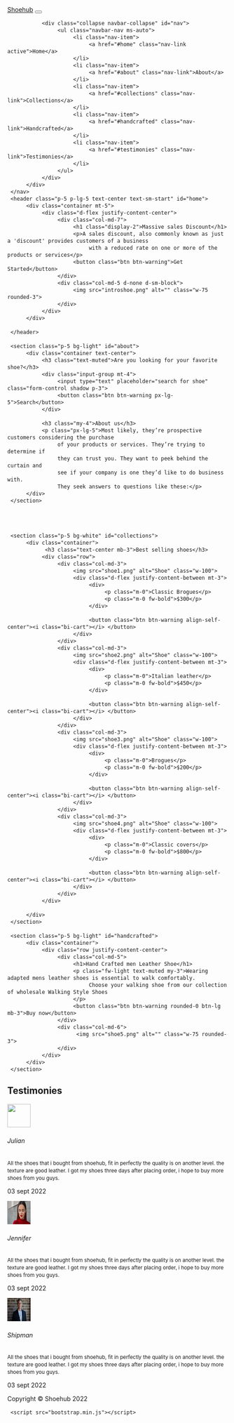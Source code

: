<!DOCTYPE html>
<html lang="en">

<head>
     <meta charset="UTF-8">
     <meta http-equiv="X-UA-Compatible" content="IE=edge">
     <meta name="viewport" content="width=device-width, initial-scale=1.0">
     <title>Shoehub</title>
     <link rel="stylesheet" href="bootstrap.min.css">
     <link rel="stylesheet" href="https://cdn.jsdelivr.net/npm/bootstrap-icons@1.9.1/font/bootstrap-icons.css">
</head>

<body>
     <nav class="navbar navbar-expand-lg bg-white fixed-top">
          <div class="container">
               <a href="#" class="navbar-brand fw-bold">Shoehub</a>
               <button class="navbar-toggler" type="button" data-bs-toggle="collapse" data-bs-target="#nav">
                    <i class="bi-list"></i>
               </button>

               <div class="collapse navbar-collapse" id="nav">
                    <ul class="navbar-nav ms-auto">
                         <li class="nav-item">
                              <a href="#home" class="nav-link active">Home</a>
                         </li>
                         <li class="nav-item">
                              <a href="#about" class="nav-link">About</a>
                         </li>
                         <li class="nav-item">
                              <a href="#collections" class="nav-link">Collections</a>
                         </li>
                         <li class="nav-item">
                              <a href="#handcrafted" class="nav-link">Handcrafted</a>
                         </li>
                         <li class="nav-item">
                              <a href="#testimonies" class="nav-link">Testimonies</a>
                         </li>
                    </ul>
               </div>
          </div>
     </nav>
     <header class="p-5 p-lg-5 text-center text-sm-start" id="home">
          <div class="container mt-5">
               <div class="d-flex justify-content-center">
                    <div class="col-md-7">
                         <h1 class="display-2">Massive sales Discount</h1>
                         <p>A sales discount, also commonly known as just a 'discount' provides customers of a business
                              with a reduced rate on one or more of the products or services</p>
                         <button class="btn btn-warning">Get Started</button>
                    </div>
                    <div class="col-md-5 d-none d-sm-block">
                         <img src="introshoe.png" alt="" class="w-75 rounded-3">
                    </div>
               </div>
          </div>

     </header>

     <section class="p-5 bg-light" id="about">
          <div class="container text-center">
               <h3 class="text-muted">Are you looking for your favorite shoe?</h3>
               <div class="input-group mt-4">
                    <input type="text" placeholder="search for shoe" class="form-control shadow p-3">
                    <button class="btn btn-warning px-lg-5">Search</button>
               </div>

               <h3 class="my-4">About us</h3>
               <p class="px-lg-5">Most likely, they’re prospective customers considering the purchase
                    of your products or services. They’re trying to determine if
                    they can trust you. They want to peek behind the curtain and
                    see if your company is one they’d like to do business with.
                    They seek answers to questions like these:</p>
          </div>
     </section>




     <section class="p-5 bg-white" id="collections">
          <div class="container">
                <h3 class="text-center mb-3">Best selling shoes</h3>
               <div class="row">
                    <div class="col-md-3">
                         <img src="shoe1.png" alt="Shoe" class="w-100">
                         <div class="d-flex justify-content-between mt-3">
                              <div>
                                   <p class="m-0">Classic Brogues</p>
                                   <p class="m-0 fw-bold">$300</p>
                              </div>

                              <button class="btn btn-warning align-self-center"><i class="bi-cart"></i> </button>
                         </div>
                    </div>
                    <div class="col-md-3">
                         <img src="shoe2.png" alt="Shoe" class="w-100">
                         <div class="d-flex justify-content-between mt-3">
                              <div>
                                   <p class="m-0">Italian leather</p>
                                   <p class="m-0 fw-bold">$450</p>
                              </div>

                              <button class="btn btn-warning align-self-center"><i class="bi-cart"></i> </button>
                         </div>
                    </div>
                    <div class="col-md-3">
                         <img src="shoe3.png" alt="Shoe" class="w-100">
                         <div class="d-flex justify-content-between mt-3">
                              <div>
                                   <p class="m-0">Brogues</p>
                                   <p class="m-0 fw-bold">$200</p>
                              </div>

                              <button class="btn btn-warning align-self-center"><i class="bi-cart"></i> </button>
                         </div>
                    </div>
                    <div class="col-md-3">
                         <img src="shoe4.png" alt="Shoe" class="w-100">
                         <div class="d-flex justify-content-between mt-3">
                              <div>
                                   <p class="m-0">Classic covers</p>
                                   <p class="m-0 fw-bold">$800</p>
                              </div>

                              <button class="btn btn-warning align-self-center"><i class="bi-cart"></i> </button>
                         </div>
                    </div>
               </div>

          </div>
     </section>

     <section class="p-5 bg-light" id="handcrafted">
          <div class="container">
               <div class="row justify-content-center">
                    <div class="col-md-5">
                         <h1>Hand Crafted men Leather Shoe</h1>
                         <p class="fw-light text-muted my-3">Wearing adapted mens leather shoes is essential to walk comfortably.
                              Choose your walking shoe from our collection of wholesale Walking Style Shoes
                         </p>
                         <button class="btn btn-warning rounded-0 btn-lg mb-3">Buy now</button>
                    </div>
                    <div class="col-md-6">
                          <img src="shoe5.png" alt="" class="w-75 rounded-3">
                    </div>
               </div>
          </div>
     </section>

  <section class="p-5 bg-white" id="testimonies">
          <div class="container">
                <h2 class="text-center mb-1">Testimonies</h2>
                <div class="row">
                     <div class="col-md-4 mt-3">
                          <div class="card shadow border-0">
                                <div class="card-body">
                                       <div class="d-flex">
                                        <img src="img/julian.jpg" alt="" class="rounded-circle" height="53px" width="53px">
                                        <h6 class="align-self-center ms-3">Julian</h6>
                                        <div class="d-flex align-self-center ms-auto">
                                              <i class="bi-star-fill text-warning" style="font-size:0.4rem ;"></i>
                                              <i class="bi-star-fill text-warning" style="font-size:0.4rem ;"></i>
                                              <i class="bi-star-fill text-warning" style="font-size:0.4rem ;"></i>
                                              <i class="bi-star-fill text-warning" style="font-size:0.4rem ;"></i>
                                              <i class="bi-star-fill text-warning" style="font-size:0.4rem ;"></i>
                                        </div>
                                       </div>
                                       <p class="text-muted">
                                           <small>  All the shoes that i bought from shoehub, fit in perfectly the quality is on another level. 
                                             the texture are good leather. I got my shoes three days after placing order, 
                                             i hope to buy more shoes from you guys.</small>
                                       </p>
                                       <p class="text-end fw-bold">03 sept 2022</p>
                                </div>
                          </div>
                     </div>
                     <div class="col-md-4 mt-3">
                          <div class="card shadow border-0">
                                <div class="card-body">
                                       <div class="d-flex">
                                        <img src="bellis.jpg" alt="" class="rounded-circle" height="53px" width="53px">
                                        <h6 class="align-self-center ms-3">Jennifer</h6>
                                        <div class="d-flex align-self-center ms-auto">
                                              <i class="bi-star-fill text-warning" style="font-size:0.4rem ;"></i>
                                              <i class="bi-star-fill text-warning" style="font-size:0.4rem ;"></i>
                                              <i class="bi-star-fill text-warning" style="font-size:0.4rem ;"></i>
                                              <i class="bi-star-fill text-warning" style="font-size:0.4rem ;"></i>
                                              <i class="bi-star-fill text-warning" style="font-size:0.4rem ;"></i>
                                        </div>
                                       </div>
                                       <p class="text-muted">
                                           <small>  All the shoes that i bought from shoehub, fit in perfectly the quality is on another level. 
                                             the texture are good leather. I got my shoes three days after placing order, 
                                             i hope to buy more shoes from you guys.</small>
                                       </p>
                                       <p class="text-end fw-bold">03 sept 2022</p>
                                </div>
                          </div>
                     </div>
                     <div class="col-md-4 mt-3">
                          <div class="card shadow border-0">
                                <div class="card-body">
                                       <div class="d-flex">
                                        <img src="shipman.jpg" alt="" class="rounded-circle" height="53px" width="53px">
                                        <h6 class="align-self-center ms-3">Shipman</h6>
                                        <div class="d-flex align-self-center ms-auto">
                                              <i class="bi-star-fill text-warning" style="font-size:0.4rem ;"></i>
                                              <i class="bi-star-fill text-warning" style="font-size:0.4rem ;"></i>
                                              <i class="bi-star-fill text-warning" style="font-size:0.4rem ;"></i>
                                              <i class="bi-star-fill text-warning" style="font-size:0.4rem ;"></i>
                                              <i class="bi-star-fill text-warning" style="font-size:0.4rem ;"></i>
                                        </div>
                                       </div>
                                       <p class="text-muted">
                                           <small>  All the shoes that i bought from shoehub, fit in perfectly the quality is on another level. 
                                             the texture are good leather. I got my shoes three days after placing order, 
                                             i hope to buy more shoes from you guys.</small>
                                       </p>
                                       <p class="text-end fw-bold">03 sept 2022</p>
                                </div>
                          </div>
                     </div>
                </div>
          </div>
  </section>

  <footer class="bg-dark mt-5 p-5 position-relative">
       <div class="container">
               <p class="text-center text-white">Copyright &copy; Shoehub 2022</p>
               <a href="#" class="position-absolute bottom-0 end-0 p-5">
                     <i class="bi-arrow-up-square text-white"></i>
               </a>
       </div>
  </footer>



     <script src="bootstrap.min.js"></script>
</body>

</html>
